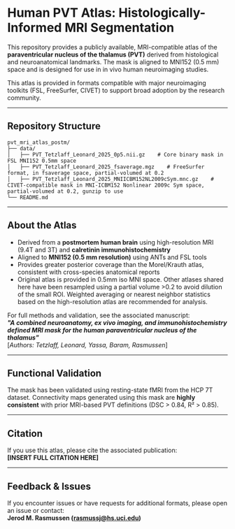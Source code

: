 # Human PVT Atlas: Histologically-Informed MRI Segmentation

This repository provides a publicly available, MRI-compatible atlas of the **paraventricular nucleus of the thalamus (PVT)** derived from histological and neuroanatomical landmarks. The mask is aligned to MNI152 (0.5 mm) space and is designed for use in in vivo human neuroimaging studies.

This atlas is provided in formats compatible with major neuroimaging toolkits (FSL, FreeSurfer, CIVET) to support broad adoption by the research community.

---

## Repository Structure

```
pvt_mri_atlas_postm/
├── data/
│   ├── PVT_Tetzlaff_Leonard_2025_0p5.nii.gz    # Core binary mask in FSL MNI152 0.5mm space
│   ├── PVT_Tetzlaff_Leonard_2025_fsaverage.mgz    # FreeSurfer format, in fsaverage space, partial-volumed at 0.2
│   ├── PVT_Tetzlaff_Leonard_2025_MNIICBM152NL2009cSym.mnc.gz    # CIVET-compatible mask in MNI-ICBM152 Nonlinear 2009c Sym space, partial-volumed at 0.2, gunzip to use
└── README.md
```

---

## About the Atlas

- Derived from a **postmortem human brain** using high-resolution MRI (9.4T and 3T) and **calretinin immunohistochemistry**
- Aligned to **MNI152 (0.5 mm resolution)** using ANTs and FSL tools
- Provides greater posterior coverage than the Morel/Krauth atlas, consistent with cross-species anatomical reports
- Original atlas is provided in 0.5mm iso MNI space. Other atlases shared here have been resampled using a partial volume >0.2 to avoid dilution of the small ROI. Weighted averaging or nearest neighbor statistics based on the high-resolution atlas are recommended for analysis.

For full methods and validation, see the associated manuscript:  
**_"A combined neuroanatomy, ex vivo imaging, and immunohistochemistry defined MRI mask for the human paraventricular nucleus of the thalamus"_**  
[*Authors: Tetzlaff, Leonard, Yassa, Baram, Rasmussen*]

---

## Functional Validation

The mask has been validated using resting-state fMRI from the HCP 7T dataset. Connectivity maps generated using this mask are **highly consistent** with prior MRI-based PVT definitions (DSC > 0.84, R² > 0.85).

---

## Citation

If you use this atlas, please cite the associated publication:  
**[INSERT FULL CITATION HERE]**

---

## Feedback & Issues

If you encounter issues or have requests for additional formats, please open an issue or contact:  
**Jerod M. Rasmussen (rasmussj@hs.uci.edu)**
